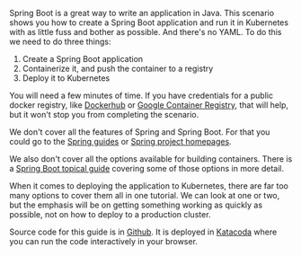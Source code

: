 Spring Boot is a great way to write an application in Java. This scenario shows you how to create a Spring Boot application and run it in Kubernetes with as little fuss and bother as possible. And there's no YAML. To do this we need to do three things:

1. Create a Spring Boot application
2. Containerize it, and push the container to a registry
3. Deploy it to Kubernetes

You will need a few minutes of time. If you have credentials for a public docker registry, like [Dockerhub](https://dockerhub.com) or [Google Container Registry](https://cloud.google.com/container-registry/), that will help, but it won't stop you from completing the scenario.

We don't cover all the features of Spring and Spring Boot. For that you could go to the [Spring guides](https://spring.io/guides) or [Spring project homepages](https://spring.io/projects).

We also don't cover all the options available for building containers. There is a [Spring Boot topical guide](https://spring.io/guides/topicals/spring-boot-docker) covering some of those options in more detail.

When it comes to deploying the application to Kubernetes, there are far too many options to cover them all in one tutorial. We can look at one or two, but the emphasis will be on getting something working as quickly as possible, not on how to deploy to a production cluster.

Source code for this guide is in [Github](https://github.com/spring-guides/gs-spring-boot-kubernetes/tree/main/install-kubernetes). It is deployed in [Katacoda](https://www.katacoda.com/springguides/scenarios/install-kubernetes) where you can run the code interactively in your browser.